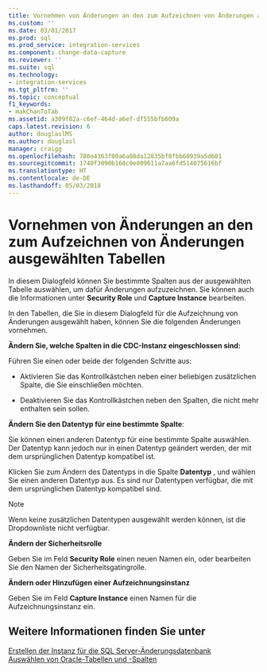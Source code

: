 ```yaml
---
title: Vornehmen von Änderungen an den zum Aufzeichnen von Änderungen ausgewählten Tabellen | Microsoft-Dokumentation
ms.custom: ''
ms.date: 03/01/2017
ms.prod: sql
ms.prod_service: integration-services
ms.component: change-data-capture
ms.reviewer: ''
ms.suite: sql
ms.technology:
- integration-services
ms.tgt_pltfrm: ''
ms.topic: conceptual
f1_keywords:
- makChanToTab
ms.assetid: a309f82a-c6ef-464d-a6ef-df555bfb609a
caps.latest.revision: 6
author: douglaslMS
ms.author: douglasl
manager: craigg
ms.openlocfilehash: 780e4363f00a6a08da12835bf0fbb60939a5d601
ms.sourcegitcommit: 1740f3090b168c0e809611a7aa6fd514075616bf
ms.translationtype: HT
ms.contentlocale: de-DE
ms.lasthandoff: 05/03/2018
---
```

# <a name="make-changes-to-the-tables-selected-for-capturing-changes"></a>Vornehmen von Änderungen an den zum Aufzeichnen von Änderungen ausgewählten Tabellen
  In diesem Dialogfeld können Sie bestimmte Spalten aus der ausgewählten Tabelle auswählen, um dafür Änderungen aufzuzeichnen. Sie können auch die Informationen unter **Security Role** und **Capture Instance** bearbeiten.  
  
 In den Tabellen, die Sie in diesem Dialogfeld für die Aufzeichnung von Änderungen ausgewählt haben, können Sie die folgenden Änderungen vornehmen.  
  
 **Ändern Sie, welche Spalten in die CDC-Instanz eingeschlossen sind:**  
  
 Führen Sie einen oder beide der folgenden Schritte aus:  
  
-   Aktivieren Sie das Kontrollkästchen neben einer beliebigen zusätzlichen Spalte, die Sie einschließen möchten.  
  
-   Deaktivieren Sie das Kontrollkästchen neben den Spalten, die nicht mehr enthalten sein sollen.  
  
 **Ändern Sie den Datentyp für eine bestimmte Spalte**:  
  
 Sie können einen anderen Datentyp für eine bestimmte Spalte auswählen. Der Datentyp kann jedoch nur in einen Datentyp geändert werden, der mit dem ursprünglichen Datentyp kompatibel ist.  
  
 Klicken Sie zum Ändern des Datentyps in die Spalte **Datentyp** , und wählen Sie einen anderen Datentyp aus. Es sind nur Datentypen verfügbar, die mit dem ursprünglichen Datentyp kompatibel sind.  
  
> [!NOTE]  
>  Wenn keine zusätzlichen Datentypen ausgewählt werden können, ist die Dropdownliste nicht verfügbar.  
  
 **Ändern der Sicherheitsrolle**  
  
 Geben Sie im Feld **Security Role** einen neuen Namen ein, oder bearbeiten Sie den Namen der Sicherheitsgatingrolle.  
  
 **Ändern oder Hinzufügen einer Aufzeichnungsinstanz**  
  
 Geben Sie im Feld **Capture Instance** einen Namen für die Aufzeichnungsinstanz ein.  
  
## <a name="see-also"></a>Weitere Informationen finden Sie unter  
 [Erstellen der Instanz für die SQL Server-Änderungsdatenbank](../../integration-services/change-data-capture/how-to-create-the-sql-server-change-database-instance.md)   
 [Auswählen von Oracle-Tabellen und -Spalten](../../integration-services/change-data-capture/select-oracle-tables-and-columns.md)  
  
  
